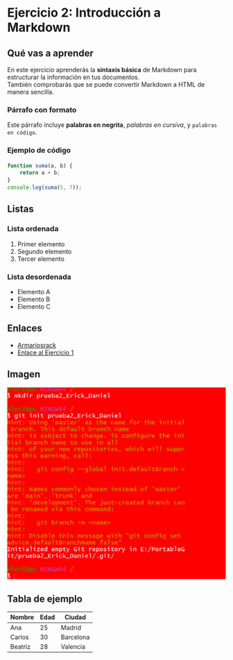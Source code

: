 # Ejercicio 2: Introducción a Markdown

## Qué vas a aprender
En este ejercicio aprenderás la **sintaxis básica** de Markdown para estructurar la información en tus documentos.  
También comprobarás que se puede convertir Markdown a HTML de manera sencilla.


### Párrafo con formato
Este párrafo incluye **palabras en negrita**, *palabras en cursiva*, y `palabras en código`.


### Ejemplo de código

```javascript
function suma(a, b) {
    return a + b;
}
console.log(suma(5, 7));
```

## Listas

### Lista ordenada
1. Primer elemento
2. Segundo elemento
3. Tercer elemento

### Lista desordenada
- Elemento A
- Elemento B
- Elemento C

## Enlaces

- [Armariosrack](https://armariosrack.es/armarios-rack)
- [Enlace al Ejercicio 1](Ejercicio1.md)

## Imagen

![Ejemplo de imagen](img/MD1-1.png)

## Tabla de ejemplo

| Nombre     | Edad | Ciudad      |
|------------|------|-------------|
| Ana        | 25   | Madrid      |
| Carlos     | 30   | Barcelona   |
| Beatriz    | 28   | Valencia    |